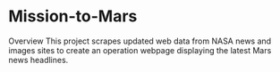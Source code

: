 # Mission-to-Mars

Overview
This project scrapes updated web data from NASA news and images sites to create an operation webpage displaying the latest Mars news headlines.


